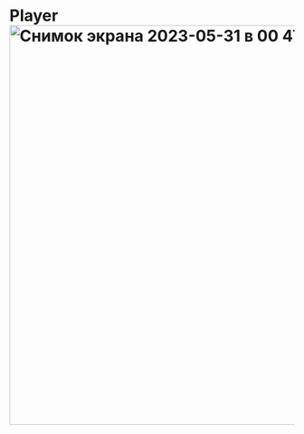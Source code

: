 # Player<img width="707" alt="Снимок экрана 2023-05-31 в 00 47 04" src="https://github.com/margosha98/Player/assets/75506944/f7d5c747-d15e-41ea-92b4-672b9260e004">
